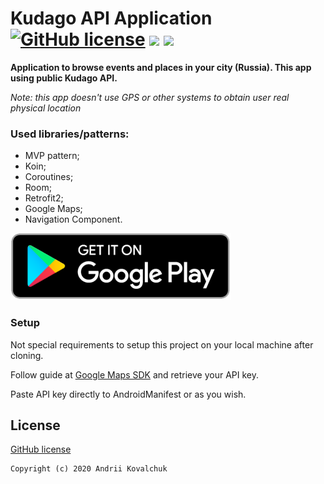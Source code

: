# Kudago API Application  [![GitHub license](https://img.shields.io/github/license/muramrr/Kudago-Application?color=orange)](https://github.com/muramrr/Kudago-Application/blob/master/LICENSE) [![](https://img.shields.io/badge/minSDK-21-blue)](https://shields.io/) [![](https://img.shields.io/badge/TargetSDK-29-green)](https://shields.io/)



**Application to browse events and places in your city (Russia). This app using public Kudago API.**

*Note: this app doesn't use GPS or other systems to obtain user real physical location*


### Used libraries/patterns:
* MVP pattern;
* Koin;
* Coroutines;
* Room;
* Retrofit2;
* Google Maps;
* Navigation Component.


[![](https://github.com/muramrr/Kudago-Application/blob/master/google-play-badge.png)](https://play.google.com/store/apps/details?id=com.mmdev.kudago.app)



### Setup

Not special requirements to setup this project on your local machine after cloning.

Follow guide at [Google Maps SDK](https://developers.google.com/maps/gmp-get-started) and retrieve your API key.

Paste API key directly to AndroidManifest or as you wish.



## License

[GitHub license](https://github.com/muramrr/Kudago-Application/blob/master/LICENSE)


```
Copyright (c) 2020 Andrii Kovalchuk
```
